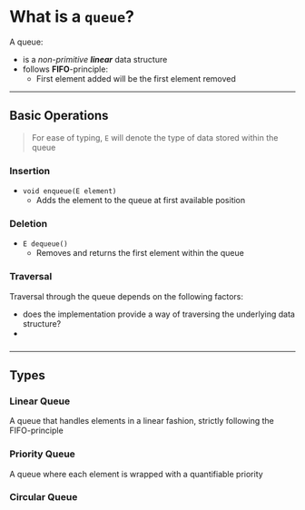 # What is a `queue`?

A queue:
- is a *non-primitive* **_linear_** data structure
- follows **FIFO**-principle:
  - First element added will be the first element removed

---

## Basic Operations

> For ease of typing, `E` will denote the type of data stored within the queue

### Insertion

- `void enqueue(E element)`
  - Adds the element to the queue at first available position

### Deletion

- `E dequeue()`
    - Removes and returns the first element within the queue

### Traversal

Traversal through the queue depends on the following factors:
- does the implementation provide a way of traversing the underlying data structure?
- 


### 

---

## Types

### Linear Queue

A queue that handles elements in a linear fashion, strictly following the FIFO-principle

### Priority Queue

A queue where each element is wrapped with a quantifiable priority

### Circular Queue

